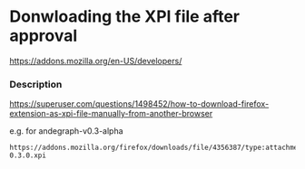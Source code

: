 

# Donwloading the XPI file after approval

https://addons.mozilla.org/en-US/developers/


### Description
https://superuser.com/questions/1498452/how-to-download-firefox-extension-as-xpi-file-manually-from-another-browser

e.g. for andegraph-v0.3-alpha
```
https://addons.mozilla.org/firefox/downloads/file/4356387/type:attachment/8abffcc4bf454eff9615-0.3.0.xpi
```

